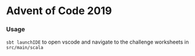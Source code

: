 # Advent of Code 2019

### Usage

`sbt launchIDE` to open vscode and navigate to the challenge worksheets in `src/main/scala`
